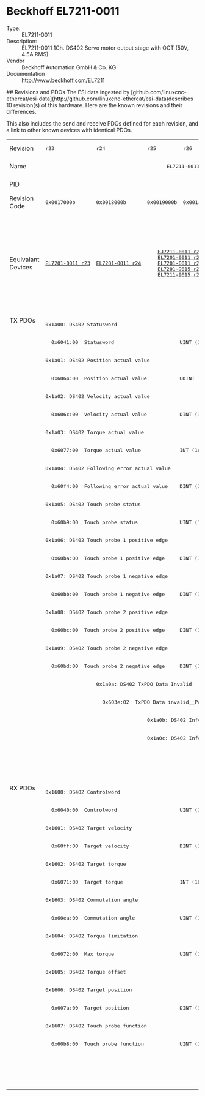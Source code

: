#  Beckhoff EL7211-0011

<dl>
  <dt>Type:</dt><dd>EL7211-0011</dd>
  <dt>Description:</dt><dd>EL7211-0011 1Ch. DS402 Servo motor output stage with OCT (50V, 4.5A RMS)</dd>
  <dt>Vendor</dt><dd>Beckhoff Automation GmbH & Co. KG</dd>
  <dt>Documentation</dt><dd><a href="http://www.beckhoff.com/EL7211">http://www.beckhoff.com/EL7211</a></dd>
</dl>
## Revisions and PDOs
The ESI data ingested by [github.com/linuxcnc-ethercat/esi-data](http://github.com/linuxcnc-ethercat/esi-data)describes 10 revision(s) of this hardware.  Here are the known revisions and their differences.

This also includes the send and receive PDOs defined for each revision, and a link to other known devices with identical PDOs.

<table>
<tr >
<td class="first">Revision</td>
<td ><pre>r23</pre></td>
<td ><pre>r24</pre></td>
<td ><pre>r25</pre></td>
<td ><pre>r26</pre></td>
<td ><pre>r27</pre></td>
<td ><pre>r28</pre></td>
<td ><pre>r29</pre></td>
<td ><pre>r30</pre></td>
<td ><pre>r31</pre></td>
<td ><pre>r32</pre></td>
</tr>
<tr >
<td class="first">Name</td>
<td  colspan=10 align="center"><pre>EL7211-0011 1Ch. DS402 Servo motor output stage with OCT (50V, 4.5A RMS)</pre></td>
</tr>
<tr >
<td class="first">PID</td>
<td  colspan=10 align="center"><pre>0x1c2b3052</pre></td>
</tr>
<tr >
<td class="first">Revision Code</td>
<td ><pre>0x0017000b</pre></td>
<td ><pre>0x0018000b</pre></td>
<td ><pre>0x0019000b</pre></td>
<td ><pre>0x001a000b</pre></td>
<td ><pre>0x001b000b</pre></td>
<td ><pre>0x001c000b</pre></td>
<td ><pre>0x001d000b</pre></td>
<td ><pre>0x001e000b</pre></td>
<td ><pre>0x001f000b</pre></td>
<td ><pre>0x0020000b</pre></td>
</tr>
<tr >
<td class="first">Equivalant Devices</td>
<td ><pre><a href="EL7201-0011">EL7201-0011 r23</a></pre></td>
<td ><pre><a href="EL7201-0011">EL7201-0011 r24</a></pre></td>
<td  colspan=2 align="center"><pre><a href="EJ7211-0011">EJ7211-0011 r26</a><br/><a href="EL7201-0011">EL7201-0011 r25</a><br/><a href="EL7201-0011">EL7201-0011 r26</a><br/><a href="EL7201-9015">EL7201-9015 r26</a><br/><a href="EL7211-9015">EL7211-9015 r26</a></pre></td>
<td  colspan=3 align="center"><pre><a href="EJ7211-0011">EJ7211-0011 r27</a><br/><a href="EJ7211-0011">EJ7211-0011 r28</a><br/><a href="EJ7211-0011">EJ7211-0011 r29</a><br/><a href="EJ7211-9415">EJ7211-9415 r29</a><br/><a href="EL7201-0011">EL7201-0011 r27</a><br/><a href="EL7201-0011">EL7201-0011 r28</a><br/><a href="EL7201-0011">EL7201-0011 r29</a><br/><a href="EL7201-9015">EL7201-9015 r27</a><br/><a href="EL7201-9015">EL7201-9015 r28</a><br/><a href="EL7201-9015">EL7201-9015 r29</a><br/><a href="EL7211-9015">EL7211-9015 r27</a><br/><a href="EL7211-9015">EL7211-9015 r28</a><br/><a href="EL7211-9015">EL7211-9015 r29</a><br/><a href="EL7221-9015">EL7221-9015 r28</a><br/><a href="EL7221-9015">EL7221-9015 r29</a><br/><a href="EP7211-0035">EP7211-0035 r29</a></pre></td>
<td  colspan=2 align="center"><pre><a href="EJ7211-0011">EJ7211-0011 r30</a><br/><a href="EJ7211-0011">EJ7211-0011 r31</a><br/><a href="EJ7211-9415">EJ7211-9415 r30</a><br/><a href="EJ7211-9415">EJ7211-9415 r31</a><br/><a href="EL7201-0011">EL7201-0011 r30</a><br/><a href="EL7201-0011">EL7201-0011 r31</a><br/><a href="EL7201-9015">EL7201-9015 r30</a><br/><a href="EL7201-9015">EL7201-9015 r31</a><br/><a href="EL7211-9015">EL7211-9015 r30</a><br/><a href="EL7211-9015">EL7211-9015 r31</a><br/><a href="EL7221-9015">EL7221-9015 r30</a><br/><a href="EL7221-9015">EL7221-9015 r31</a><br/><a href="EP7211-0035">EP7211-0035 r30</a><br/><a href="EP7211-0035">EP7211-0035 r31</a></pre></td>
<td ><pre><a href="EJ7211-0011">EJ7211-0011 r32</a><br/><a href="EJ7211-9415">EJ7211-9415 r32</a><br/><a href="EL7201-0011">EL7201-0011 r32</a><br/><a href="EL7201-9015">EL7201-9015 r32</a><br/><a href="EL7211-9015">EL7211-9015 r32</a><br/><a href="EL7221-9015">EL7221-9015 r32</a><br/><a href="EP7211-0035">EP7211-0035 r32</a></pre></td>
</tr>
<tr class="txpdo pdosection">
<td class="first" rowspan=26 valign=top>TX PDOs</td>
<td colspan=10 align="left"><pre>0x1a00: DS402 Statusword</pre></td>
<td></td>
</tr>
<tr class="txpdo">
<td  colspan=10 align="left"><pre>  0x6041:00  Statusword                      UINT (16 bits)</pre></td>
</tr>
<tr class="txpdo pdosection">
<td  colspan=10 align="left"><pre>0x1a01: DS402 Position actual value</pre></td>
</tr>
<tr class="txpdo">
<td  colspan=10 align="left"><pre>  0x6064:00  Position actual value           UDINT (32 bits)</pre></td>
</tr>
<tr class="txpdo pdosection">
<td  colspan=10 align="left"><pre>0x1a02: DS402 Velocity actual value</pre></td>
</tr>
<tr class="txpdo">
<td  colspan=10 align="left"><pre>  0x606c:00  Velocity actual value           DINT (32 bits)</pre></td>
</tr>
<tr class="txpdo pdosection">
<td  colspan=10 align="left"><pre>0x1a03: DS402 Torque actual value</pre></td>
</tr>
<tr class="txpdo">
<td  colspan=10 align="left"><pre>  0x6077:00  Torque actual value             INT (16 bits)</pre></td>
</tr>
<tr class="txpdo pdosection">
<td  colspan=10 align="left"><pre>0x1a04: DS402 Following error actual value</pre></td>
</tr>
<tr class="txpdo">
<td  colspan=10 align="left"><pre>  0x60f4:00  Following error actual value    DINT (32 bits)</pre></td>
</tr>
<tr class="txpdo pdosection">
<td  colspan=10 align="left"><pre>0x1a05: DS402 Touch probe status</pre></td>
</tr>
<tr class="txpdo">
<td  colspan=10 align="left"><pre>  0x60b9:00  Touch probe status              UINT (16 bits)</pre></td>
</tr>
<tr class="txpdo pdosection">
<td  colspan=10 align="left"><pre>0x1a06: DS402 Touch probe 1 positive edge</pre></td>
</tr>
<tr class="txpdo">
<td  colspan=10 align="left"><pre>  0x60ba:00  Touch probe 1 positive edge     DINT (32 bits)</pre></td>
</tr>
<tr class="txpdo pdosection">
<td  colspan=10 align="left"><pre>0x1a07: DS402 Touch probe 1 negative edge</pre></td>
</tr>
<tr class="txpdo">
<td  colspan=10 align="left"><pre>  0x60bb:00  Touch probe 1 negative edge     DINT (32 bits)</pre></td>
</tr>
<tr class="txpdo pdosection">
<td  colspan=10 align="left"><pre>0x1a08: DS402 Touch probe 2 positive edge</pre></td>
</tr>
<tr class="txpdo">
<td  colspan=10 align="left"><pre>  0x60bc:00  Touch probe 2 positive edge     DINT (32 bits)</pre></td>
</tr>
<tr class="txpdo pdosection">
<td  colspan=10 align="left"><pre>0x1a09: DS402 Touch probe 2 negative edge</pre></td>
</tr>
<tr class="txpdo">
<td  colspan=10 align="left"><pre>  0x60bd:00  Touch probe 2 negative edge     DINT (32 bits)</pre></td>
</tr>
<tr class="txpdo pdosection">
<td ></td>
<td  colspan=9 align="left"><pre>0x1a0a: DS402 TxPDO Data Invalid</pre></td>
</tr>
<tr class="txpdo">
<td ></td>
<td  colspan=9 align="left"><pre>  0x603e:02  TxPDO Data invalid__Position actual value  BOOL</pre></td>
</tr>
<tr class="txpdo pdosection">
<td  colspan=2 align="left"></td>
<td  colspan=8 align="left"><pre>0x1a0b: DS402 Info data 1</pre></td>
</tr>
<tr class="txpdo pdosection">
<td  colspan=2 align="left"></td>
<td  colspan=8 align="left"><pre>0x1a0c: DS402 Info data 2</pre></td>
</tr>
<tr class="txpdo pdosection">
<td  colspan=7 align="left"></td>
<td  colspan=3 align="left"><pre>0x1a0e: DS402 Modes of operation display</pre></td>
</tr>
<tr class="txpdo">
<td  colspan=7 align="left"></td>
<td  colspan=3 align="left"><pre>  0x6061:00  Modes of operation display      USINT (8 bits)</pre></td>
</tr>
<tr class="rxpdo pdosection">
<td class="first" rowspan=17 valign=top>RX PDOs</td>
<td colspan=10 align="left"><pre>0x1600: DS402 Controlword</pre></td>
<td></td>
</tr>
<tr class="rxpdo">
<td  colspan=10 align="left"><pre>  0x6040:00  Controlword                     UINT (16 bits)</pre></td>
</tr>
<tr class="rxpdo pdosection">
<td  colspan=10 align="left"><pre>0x1601: DS402 Target velocity</pre></td>
</tr>
<tr class="rxpdo">
<td  colspan=10 align="left"><pre>  0x60ff:00  Target velocity                 DINT (32 bits)</pre></td>
</tr>
<tr class="rxpdo pdosection">
<td  colspan=10 align="left"><pre>0x1602: DS402 Target torque</pre></td>
</tr>
<tr class="rxpdo">
<td  colspan=10 align="left"><pre>  0x6071:00  Target torque                   INT (16 bits)</pre></td>
</tr>
<tr class="rxpdo pdosection">
<td  colspan=10 align="left"><pre>0x1603: DS402 Commutation angle</pre></td>
</tr>
<tr class="rxpdo">
<td  colspan=10 align="left"><pre>  0x60ea:00  Commutation angle               UINT (16 bits)</pre></td>
</tr>
<tr class="rxpdo pdosection">
<td  colspan=10 align="left"><pre>0x1604: DS402 Torque limitation</pre></td>
</tr>
<tr class="rxpdo">
<td  colspan=10 align="left"><pre>  0x6072:00  Max torque                      UINT (16 bits)</pre></td>
</tr>
<tr class="rxpdo pdosection">
<td  colspan=10 align="left"><pre>0x1605: DS402 Torque offset</pre></td>
</tr>
<tr class="rxpdo pdosection">
<td  colspan=10 align="left"><pre>0x1606: DS402 Target position</pre></td>
</tr>
<tr class="rxpdo">
<td  colspan=10 align="left"><pre>  0x607a:00  Target position                 DINT (32 bits)</pre></td>
</tr>
<tr class="rxpdo pdosection">
<td  colspan=10 align="left"><pre>0x1607: DS402 Touch probe function</pre></td>
</tr>
<tr class="rxpdo">
<td  colspan=10 align="left"><pre>  0x60b8:00  Touch probe function            UINT (16 bits)</pre></td>
</tr>
<tr class="rxpdo pdosection">
<td  colspan=7 align="left"></td>
<td  colspan=3 align="left"><pre>0x1608: DS402 Modes of operation</pre></td>
</tr>
<tr class="rxpdo">
<td  colspan=7 align="left"></td>
<td  colspan=3 align="left"><pre>  0x6060:00  Modes of operation              USINT (8 bits)</pre></td>
</tr>
</table>
